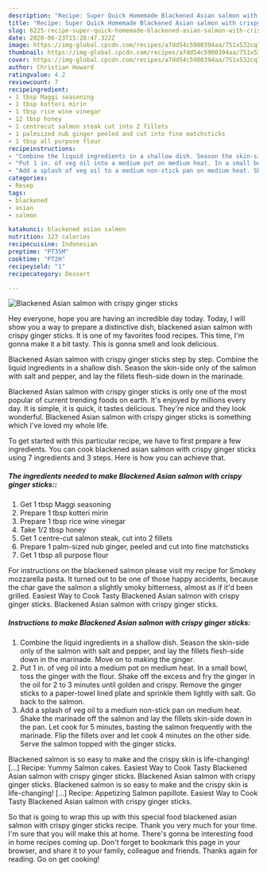 ```yaml
---
description: "Recipe: Super Quick Homemade Blackened Asian salmon with crispy ginger sticks"
title: "Recipe: Super Quick Homemade Blackened Asian salmon with crispy ginger sticks"
slug: 6225-recipe-super-quick-homemade-blackened-asian-salmon-with-crispy-ginger-sticks
date: 2020-06-23T15:28:47.322Z
image: https://img-global.cpcdn.com/recipes/a7dd54c5900394aa/751x532cq70/blackened-asian-salmon-with-crispy-ginger-sticks-recipe-main-photo.jpg
thumbnail: https://img-global.cpcdn.com/recipes/a7dd54c5900394aa/751x532cq70/blackened-asian-salmon-with-crispy-ginger-sticks-recipe-main-photo.jpg
cover: https://img-global.cpcdn.com/recipes/a7dd54c5900394aa/751x532cq70/blackened-asian-salmon-with-crispy-ginger-sticks-recipe-main-photo.jpg
author: Christian Howard
ratingvalue: 4.2
reviewcount: 7
recipeingredient:
- 1 tbsp Maggi seasoning
- 1 tbsp kotteri mirin
- 1 tbsp rice wine vinegar
- 12 tbsp honey
- 1 centrecut salmon steak cut into 2 fillets
- 1 palmsized nub ginger peeled and cut into fine matchsticks
- 1 tbsp all purpose flour
recipeinstructions:
- "Combine the liquid ingredients in a shallow dish. Season the skin-side only of the salmon with salt and pepper, and lay the fillets flesh-side down in the marinade. Move on to making the ginger."
- "Put 1 in. of veg oil into a medium pot on medium heat. In a small bowl, toss the ginger with the flour. Shake off the excess and fry the ginger in the oil for 2 to 3 minutes until golden and crispy. Remove the ginger sticks to a paper-towel lined plate and sprinkle them lightly with salt. Go back to the salmon."
- "Add a splash of veg oil to a medium non-stick pan on medium heat. Shake the marinade off the salmon and lay the fillets skin-side down in the pan. Let cook for 5 minutes, basting the salmon frequently with the marinade. Flip the fillets over and let cook 4 minutes on the other side. Serve the salmon topped with the ginger sticks."
categories:
- Resep
tags:
- blackened
- asian
- salmon

katakunci: blackened asian salmon
nutrition: 123 calories
recipecuisine: Indonesian
preptime: "PT35M"
cooktime: "PT2H"
recipeyield: "1"
recipecategory: Dessert

---
```



![Blackened Asian salmon with crispy ginger sticks](https://img-global.cpcdn.com/recipes/a7dd54c5900394aa/751x532cq70/blackened-asian-salmon-with-crispy-ginger-sticks-recipe-main-photo.jpg)

Hey everyone, hope you are having an incredible day today. Today, I will show you a way to prepare a distinctive dish, blackened asian salmon with crispy ginger sticks. It is one of my favorites food recipes. This time, I'm gonna make it a bit tasty. This is gonna smell and look delicious.

Blackened Asian salmon with crispy ginger sticks step by step. Combine the liquid ingredients in a shallow dish. Season the skin-side only of the salmon with salt and pepper, and lay the fillets flesh-side down in the marinade.

Blackened Asian salmon with crispy ginger sticks is only one of the most popular of current trending foods on earth. It's enjoyed by millions every day. It is simple, it is quick, it tastes delicious. They're nice and they look wonderful. Blackened Asian salmon with crispy ginger sticks is something which I've loved my whole life.


To get started with this particular recipe, we have to first prepare a few ingredients. You can cook blackened asian salmon with crispy ginger sticks using 7 ingredients and 3 steps. Here is how you can achieve that.

##### The ingredients needed to make Blackened Asian salmon with crispy ginger sticks::

1. Get 1 tbsp Maggi seasoning
1. Prepare 1 tbsp kotteri mirin
1. Prepare 1 tbsp rice wine vinegar
1. Take 1/2 tbsp honey
1. Get 1 centre-cut salmon steak, cut into 2 fillets
1. Prepare 1 palm-sized nub ginger, peeled and cut into fine matchsticks
1. Get 1 tbsp all purpose flour


For instructions on the blackened salmon please visit my recipe for Smokey mozzarella pasta. It turned out to be one of those happy accidents, because the char gave the salmon a slightly smoky bitterness, almost as if it&#39;d been grilled. Easiest Way to Cook Tasty Blackened Asian salmon with crispy ginger sticks. Blackened Asian salmon with crispy ginger sticks. 

##### Instructions to make Blackened Asian salmon with crispy ginger sticks:

1. Combine the liquid ingredients in a shallow dish. Season the skin-side only of the salmon with salt and pepper, and lay the fillets flesh-side down in the marinade. Move on to making the ginger.
1. Put 1 in. of veg oil into a medium pot on medium heat. In a small bowl, toss the ginger with the flour. Shake off the excess and fry the ginger in the oil for 2 to 3 minutes until golden and crispy. Remove the ginger sticks to a paper-towel lined plate and sprinkle them lightly with salt. Go back to the salmon.
1. Add a splash of veg oil to a medium non-stick pan on medium heat. Shake the marinade off the salmon and lay the fillets skin-side down in the pan. Let cook for 5 minutes, basting the salmon frequently with the marinade. Flip the fillets over and let cook 4 minutes on the other side. Serve the salmon topped with the ginger sticks.


Blackened salmon is so easy to make and the crispy skin is life-changing! […] Recipe: Yummy Salmon cakes. Easiest Way to Cook Tasty Blackened Asian salmon with crispy ginger sticks. Blackened Asian salmon with crispy ginger sticks. Blackened salmon is so easy to make and the crispy skin is life-changing! […] Recipe: Appetizing Salmon papillote. Easiest Way to Cook Tasty Blackened Asian salmon with crispy ginger sticks. 

So that is going to wrap this up with this special food blackened asian salmon with crispy ginger sticks recipe. Thank you very much for your time. I'm sure that you will make this at home. There's gonna be interesting food in home recipes coming up. Don't forget to bookmark this page in your browser, and share it to your family, colleague and friends. Thanks again for reading. Go on get cooking!
